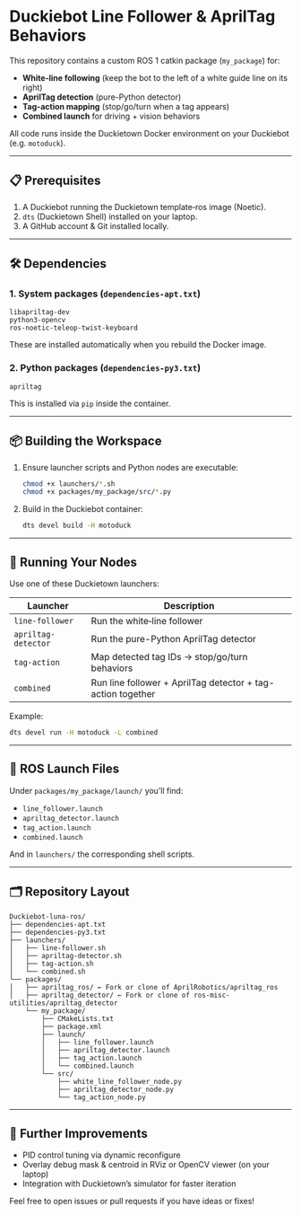 # Duckiebot Line Follower & AprilTag Behaviors

This repository contains a custom ROS 1 catkin package (`my_package`) for:

- **White‐line following** (keep the bot to the left of a white guide line on its right)  
- **AprilTag detection** (pure-Python detector)  
- **Tag-action mapping** (stop/go/turn when a tag appears)  
- **Combined launch** for driving + vision behaviors  

All code runs inside the Duckietown Docker environment on your Duckiebot (e.g. `motoduck`).

---

## 📋 Prerequisites

1. A Duckiebot running the Duckietown template‐ros image (Noetic).  
2. `dts` (Duckietown Shell) installed on your laptop.  
3. A GitHub account & Git installed locally.  

---

## 🛠️ Dependencies

### 1. System packages (`dependencies-apt.txt`)

```text
libapriltag-dev
python3-opencv
ros-noetic-teleop-twist-keyboard
````

These are installed automatically when you rebuild the Docker image.

### 2. Python packages (`dependencies-py3.txt`)

```text
apriltag
```

This is installed via `pip` inside the container.

---

## 📦 Building the Workspace

1. Ensure launcher scripts and Python nodes are executable:

   ```bash
   chmod +x launchers/*.sh
   chmod +x packages/my_package/src/*.py
   ```

2. Build in the Duckiebot container:

   ```bash
   dts devel build -H motoduck
   ```

---

## 🚀 Running Your Nodes

Use one of these Duckietown launchers:

| Launcher            | Description                                                 |
| ------------------- | ----------------------------------------------------------- |
| `line-follower`     | Run the white‐line follower                                 |
| `apriltag-detector` | Run the pure-Python AprilTag detector                       |
| `tag-action`        | Map detected tag IDs → stop/go/turn behaviors               |
| `combined`          | Run line follower + AprilTag detector + tag-action together |

Example:

```bash
dts devel run -H motoduck -L combined
```

---

## 🔧 ROS Launch Files

Under `packages/my_package/launch/` you’ll find:

* `line_follower.launch`
* `apriltag_detector.launch`
* `tag_action.launch`
* `combined.launch`

And in `launchers/` the corresponding shell scripts.

---

## 🗂️ Repository Layout

```
Duckiebot-luna-ros/
├── dependencies-apt.txt
├── dependencies-py3.txt
├── launchers/
│   ├── line-follower.sh
│   ├── apriltag-detector.sh
│   ├── tag-action.sh
│   └── combined.sh
└── packages/
│   ├── apriltag_ros/ ← Fork or clone of AprilRobotics/apriltag_ros
│   ├── apriltag_detector/ ← Fork or clone of ros-misc-utilities/apriltag_detector
    └── my_package/
        ├── CMakeLists.txt
        ├── package.xml
        ├── launch/
        │   ├── line_follower.launch
        │   ├── apriltag_detector.launch
        │   ├── tag_action.launch
        │   └── combined.launch
        └── src/
            ├── white_line_follower_node.py
            ├── apriltag_detector_node.py
            └── tag_action_node.py
```

---

## 📖 Further Improvements

* PID control tuning via dynamic reconfigure
* Overlay debug mask & centroid in RViz or OpenCV viewer (on your laptop)
* Integration with Duckietown’s simulator for faster iteration

Feel free to open issues or pull requests if you have ideas or fixes!

